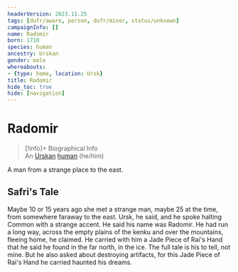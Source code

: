 ```yaml
---
headerVersion: 2023.11.25
tags: [dufr/aware, person, dufr/minor, status/unknown]
campaignInfo: []
name: Radomir
born: 1710
species: human
ancestry: Urskan
gender: male
whereabouts:
- {type: home, location: Ursk}
title: Radomir
hide_toc: true
hide: [navigation]
---
```

# Radomir
>[!info]+ Biographical Info  
> An [Urskan](<../../gazetteer/northern-green-sea/ursk.md>) [human](<../../species/humans/humans.md>) (he/him)  
>   
>> 

A man from a strange place to the east.

## Safri's Tale 

Maybe 10 or 15 years ago she met a strange man, maybe 25 at the time, from somewhere faraway to the east. Ursk, he said, and he spoke halting Common with a strange accent. He said his name was Radomir. He had run a long way, across the empty plains of the kenku and over the mountains, fleeing home, he claimed. He carried with him a Jade Piece of Rai's Hand that he said he found in the far north, in the ice. The full tale is his to tell, not mine. But he also asked about destroying artifacts, for this Jade Piece of Rai's Hand he carried haunted his dreams.